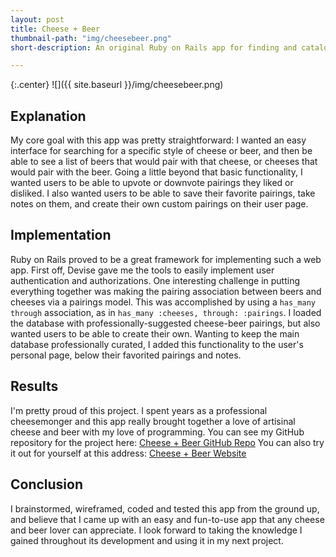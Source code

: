 ```yaml
---
layout: post
title: Cheese + Beer
thumbnail-path: "img/cheesebeer.png"
short-description: An original Ruby on Rails app for finding and cataloguing cheese + beer pairings.

---
```


{:.center}
![]({{ site.baseurl }}/img/cheesebeer.png)

## Explanation

My core goal with this app was pretty straightforward: I wanted an easy interface for searching for a specific style of cheese or beer, and then be able to see a list of beers that would pair with that cheese, or cheeses that would pair with the beer.  Going a little beyond that basic functionality, I wanted users to be able to upvote or downvote pairings they liked or disliked. I also wanted users to be able to save their favorite pairings, take notes on them, and create their own custom pairings on their user page.

## Implementation

Ruby on Rails proved to be a great framework for implementing such a web app. First off, Devise gave me the tools to easily implement user authentication and authorizations. One interesting challenge in putting everything together was making the pairing association between beers and cheeses via a pairings model. This was accomplished by using a `has_many through` association, as in `has_many :cheeses, through: :pairings`. I loaded the database with professionally-suggested cheese-beer pairings, but also wanted users to be able to create their own. Wanting to keep the main database professionally curated, I added this functionality to the user's personal page, below their favorited pairings and notes.

## Results

I'm pretty proud of this project. I spent years as a professional cheesemonger and this app really brought together a love of artisinal cheese and beer with my love of programming.
You can see my GitHub repository for the project here: [Cheese + Beer GitHub Repo](https://github.com/logangingerich/cheese-plus-beer)
You can also try it out for yourself at this address: [Cheese + Beer Website](https://cheese-plus-beer.herokuapp.com/)

## Conclusion

I brainstormed, wireframed, coded and tested this app from the ground up, and believe that I came up with an easy and fun-to-use app that any cheese and beer lover can appreciate. I look forward to taking the knowledge I gained throughout its development and using it in my next project.
